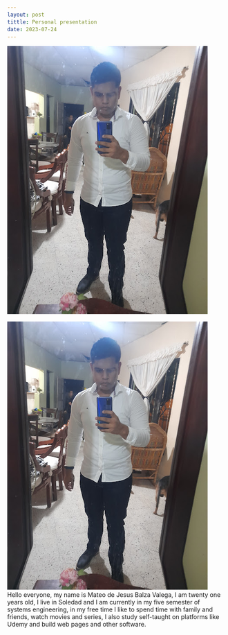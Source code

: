 ```yaml
---
layout: post
tittle: Personal presentation
date: 2023-07-24
---
```


![foto de la presentacion](/images/perfil.jpg)
<section id="img-wrapper">
  <img src="/images/perfil.jpg" alt="foto de presentacion">
<section>  
Hello everyone, my name is Mateo de Jesus Balza Valega, I am twenty one years old, I live in Soledad and I am currently in my five semester of systems engineering, in my free time I like to spend time with family and friends, watch movies and series, I also study self-taught on platforms like Udemy and build web pages and other software.
